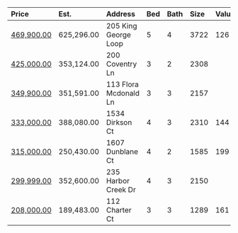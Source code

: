| Price                                                                                     | Est.       | Address               | Bed | Bath | Size | Value | Days | Lot  | Year | HOA | Open      |
| :---------------------------------------------------------------------------------------- | :--------- | :-------------------- | :-- | :--- | :--- | :---- | :--- | :--- | :--- | :-- | :-------- |
| [469,900.00](https://www.movoto.com/home/205-king-george-loop-cary-nc-27511-413_2337383)  | 625,296.00 | 205 King George Loop  | 5   | 4    | 3722 | 126   | 4    | 0.34 | 1986 | 14  |           |
| [425,000.00](https://www.movoto.com/home/200-coventry-ln-cary-nc-27511-413_2337631)       | 353,124.00 | 200 Coventry Ln       | 3   | 2    | 2308 |       |      |      |      |     |           |
| [349,900.00](https://www.movoto.com/home/113-flora-mcdonald-ln-cary-nc-27511-413_2335997) | 351,591.00 | 113 Flora Mcdonald Ln | 3   | 3    | 2157 |       |      |      |      |     |           |
| [333,000.00](https://www.movoto.com/home/1534-dirkson-ct-cary-nc-27511-413_2336513)       | 388,080.00 | 1534 Dirkson Ct       | 4   | 3    | 2310 | 144   | 7    | 0.33 | 1978 | 0   |           |
| [315,000.00](https://www.movoto.com/home/1607-dunblane-ct-cary-nc-27511-413_2337121)      | 250,430.00 | 1607 Dunblane Ct      | 4   | 2    | 1585 | 199   | 5    | 0.29 | 1976 | 0   |           |
| [299,999.00](https://www.movoto.com/home/235-harbor-creek-dr-cary-nc-27511-413_2336595)   | 352,600.00 | 235 Harbor Creek Dr   | 4   | 3    | 2150 |       |      |      |      |     |           |
| [208,000.00](https://www.movoto.com/home/112-charter-ct-cary-nc-27511-413_2333526)        | 189,483.00 | 112 Charter Ct        | 3   | 3    | 1289 | 161   | 22   | 1307 | 1994 | 221 | Open 8/29 |
